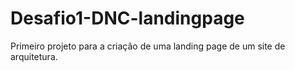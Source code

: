 # Desafio1-DNC-landingpage


Primeiro projeto para a criação de uma landing page de um site de arquitetura.


